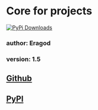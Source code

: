 # Core for projects
[![PyPi Downloads](https://img.shields.io/pypi/dm/ErCore?style=for-the-badge)](https://pypistats.org/packages/ercore)
### author: Eragod
### version: 1.5
## [Github](https://github.com/Eragod/ErCore)
## [PyPI](https://pypi.org/project/ErCore/)
